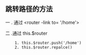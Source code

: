 ## 跳转路径的方法

一 . 通过 <router -link to= '/home'>

二 .通过 this.$router

		1. this.$router.push('/home')
  		2. this.$router.repalce()

